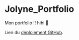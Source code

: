 # Jolyne_Portfolio
Mon portfolio !! hihi 🌿

Lien du [déploiement GitHub](https://joseph-mangeot.github.io/portfolio/).

